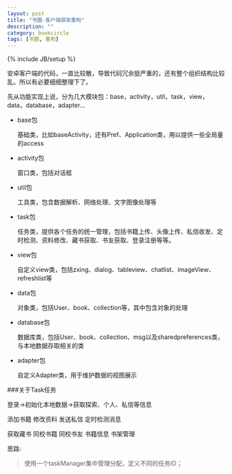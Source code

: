 ```yaml
---
layout: post
title: "书圈-客户端框架重构"
description: ""
category: bookcircle 
tags: [书圈, 重构]
---
```

{% include JB/setup %}

安卓客户端的代码，一直比较散，导致代码冗余挺严重的，还有整个组织结构比较乱。所以有必要细细整理下了。

先从功能实现上说，分为几大模块包：base，activity，util，task，view，data，database，adapter...

* base包
  
  基础类，比如baseActivity，还有Pref、Application类，用以提供一些全局量的access

* activity包

  窗口类，包括对话框

* util包

  工具类，包含数据解析、网络处理、文字图像处理等

* task包

  任务类，提供各个任务的统一管理，包括书籍上传、头像上传、私信收发、定时检测、资料修改、藏书获取、书友获取、登录注册等等。

* view包

  自定义view类，包括zxing、dialog、tableview、chatlist、imageView、refreshlist等

* data包

  对象类，包括User、book、collection等，其中包含对象的处理

* database包

  数据库类，包括User、book、collection、msg以及sharedpreferences类，与本地数据存取相关的类

* adapter包

  自定义Adapter类，用于维护数据的视图展示 

###关于Task任务

登录->初始化本地数据->获取探索、个人、私信等信息

添加书籍  修改资料  发送私信  定时检测消息

获取藏书  同校书籍  同校书友  书籍信息  书架管理

思路:

> 使用一个taskManager集中管理分配，定义不同的任务ID；
